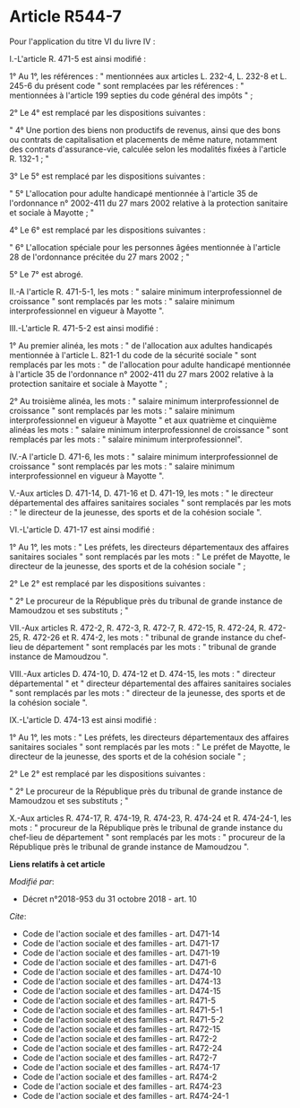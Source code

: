 # Article R544-7

Pour l'application du titre VI du livre IV :

I.-L'article R. 471-5 est ainsi modifié :

1° Au 1°, les références : " mentionnées aux articles L. 232-4, L. 232-8 et L. 245-6 du présent code " sont remplacées par
les références : " mentionnées à l'article 199 septies du code général des impôts " ;

2° Le 4° est remplacé par les dispositions suivantes :

" 4° Une portion des biens non productifs de revenus, ainsi que des bons ou contrats de capitalisation et placements de même
nature, notamment des contrats d'assurance-vie, calculée selon les modalités fixées à l'article R. 132-1 ; "

3° Le 5° est remplacé par les dispositions suivantes :

" 5° L'allocation pour adulte handicapé mentionnée à l'article 35 de l'ordonnance n° 2002-411 du 27 mars 2002 relative à la
protection sanitaire et sociale à Mayotte ; "

4° Le 6° est remplacé par les dispositions suivantes :

" 6° L'allocation spéciale pour les personnes âgées mentionnée à l'article 28 de l'ordonnance précitée du 27 mars 2002 ; "

5° Le 7° est abrogé.

II.-A l'article R. 471-5-1, les mots : " salaire minimum interprofessionnel de croissance " sont remplacés par les mots : "
salaire minimum interprofessionnel en vigueur à Mayotte ".

III.-L'article R. 471-5-2 est ainsi modifié :

1° Au premier alinéa, les mots : " de l'allocation aux adultes handicapés mentionnée à l'article L. 821-1 du code de la
sécurité sociale " sont remplacés par les mots : " de l'allocation pour adulte handicapé mentionnée à l'article 35 de
l'ordonnance n° 2002-411 du 27 mars 2002 relative à la protection sanitaire et sociale à Mayotte " ;

2° Au troisième alinéa, les mots : " salaire minimum interprofessionnel de croissance " sont remplacés par les mots : "
salaire minimum interprofessionnel en vigueur à Mayotte " et aux quatrième et cinquième alinéas les mots : " salaire minimum
interprofessionnel de croissance " sont remplacés par les mots : " salaire minimum interprofessionnel".

IV.-A l'article D. 471-6, les mots : " salaire minimum interprofessionnel de croissance " sont remplacés par les mots : "
salaire minimum interprofessionnel en vigueur à Mayotte ".

V.-Aux articles D. 471-14, D. 471-16 et D. 471-19, les mots : " le directeur départemental des affaires sanitaires sociales "
sont remplacés par les mots : " le directeur de la jeunesse, des sports et de la cohésion sociale ".

VI.-L'article D. 471-17 est ainsi modifié :

1° Au 1°, les mots : " Les préfets, les directeurs départementaux des affaires sanitaires sociales " sont remplacés par les
mots : " Le préfet de Mayotte, le directeur de la jeunesse, des sports et de la cohésion sociale " ;

2° Le 2° est remplacé par les dispositions suivantes :

" 2° Le procureur de la République près du tribunal de grande instance de Mamoudzou et ses substituts ; "

VII.-Aux articles R. 472-2, R. 472-3, R. 472-7, R. 472-15, R. 472-24, R. 472-25, R. 472-26 et R. 474-2, les mots : " tribunal
de grande instance du chef-lieu de département " sont remplacés par les mots : " tribunal de grande instance de Mamoudzou ".

VIII.-Aux articles D. 474-10, D. 474-12 et D. 474-15, les mots : " directeur départemental " et " directeur départemental des
affaires sanitaires sociales " sont remplacés par les mots : " directeur de la jeunesse, des sports et de la cohésion sociale
".

IX.-L'article D. 474-13 est ainsi modifié :

1° Au 1°, les mots : " Les préfets, les directeurs départementaux des affaires sanitaires sociales " sont remplacés par les
mots : " Le préfet de Mayotte, le directeur de la jeunesse, des sports et de la cohésion sociale " ;

2° Le 2° est remplacé par les dispositions suivantes :

" 2° Le procureur de la République près du tribunal de grande instance de Mamoudzou et ses substituts ; "

X.-Aux articles R. 474-17, R. 474-19, R. 474-23, R. 474-24 et R. 474-24-1, les mots : " procureur de la République près le
tribunal de grande instance du chef-lieu de département " sont remplacés par les mots : " procureur de la République près le
tribunal de grande instance de Mamoudzou ".

**Liens relatifs à cet article**

_Modifié par_:

  - Décret n°2018-953 du 31 octobre 2018 - art. 10

_Cite_:

  - Code de l'action sociale et des familles - art. D471-14
  - Code de l'action sociale et des familles - art. D471-17
  - Code de l'action sociale et des familles - art. D471-19
  - Code de l'action sociale et des familles - art. D471-6
  - Code de l'action sociale et des familles - art. D474-10
  - Code de l'action sociale et des familles - art. D474-13
  - Code de l'action sociale et des familles - art. D474-15
  - Code de l'action sociale et des familles - art. R471-5
  - Code de l'action sociale et des familles - art. R471-5-1
  - Code de l'action sociale et des familles - art. R471-5-2
  - Code de l'action sociale et des familles - art. R472-15
  - Code de l'action sociale et des familles - art. R472-2
  - Code de l'action sociale et des familles - art. R472-24
  - Code de l'action sociale et des familles - art. R472-7
  - Code de l'action sociale et des familles - art. R474-17
  - Code de l'action sociale et des familles - art. R474-2
  - Code de l'action sociale et des familles - art. R474-23
  - Code de l'action sociale et des familles - art. R474-24-1
